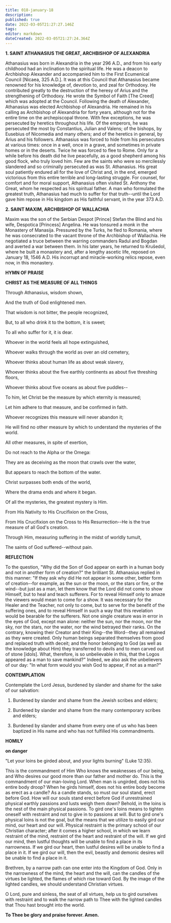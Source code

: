 ```yaml
---
title: 018-january-18
description: 
published: true
date: 2022-03-05T21:27:27.146Z
tags: 
editor: markdown
dateCreated: 2022-03-05T21:27:24.364Z
---
```


**1. SAINT ATHANASIUS THE GREAT, ARCHBISHOP OF ALEXANDRIA**

Athanasius was born in Alexandria in the year 296 A.D., and from his early childhood had an inclination to the spiritual life. He was a deacon to Archbishop Alexander and accompanied him to the First Ecumenical Council [Nicaea, 325 A.D.]. It was at this Council that Athanasius became renowned for his knowledge of, devotion to, and zeal for Orthodoxy. He contributed greatly to the destruction of the heresy of Arius and the strengthening of Orthodoxy. He wrote the Symbol of Faith [The Creed] which was adopted at the Council. Following the death of Alexander, Athanasius was elected Archbishop of Alexandria. He remained in his calling as Archbishop of Alexandria for forty years, although not for the entire time on the archepiscopal throne. With few exceptions, he was persecuted by heretics throughout his life. Of the emperors, he was persecuted the most by Constantius, Julian and Valens; of the bishops, by Eusebius of Nicomedia and many others; and of the heretics in general, by Arius and his followers. Athanasius was forced to hide from his persecutors at various times: once in a well, once in a grave, and sometimes in private homes or in the deserts. Twice he was forced to flee to Rome. Only for a while before his death did he live peacefully, as a good shepherd among his good flock, who truly loved him. Few are the saints who were so mercilessly slandered and so criminally persecuted as was St. Athanasius. His great soul patiently endured all for the love of Christ and, in the end, emerged victorious from this entire terrible and long-lasting struggle. For counsel, for comfort and for moral support, Athanasius often visited St. Anthony the Great, whom he respected as his spiritual father. A man who formulated the greatest truth, Athanasius had much to suffer for that truth--until the Lord gave him repose in His kingdom as His faithful servant, in the year 373 A.D.

**2. SAINT MAXIM, ARCHBISHOP OF WALLACHIA**

Maxim was the son of the Serbian Despot [Prince] Stefan the Blind and his wife, Despotica [Princess] Angelina. He was tonsured a monk in the Monastery of Manasija. Pressured by the Turks, he fled to Romania, where he was consecrated to the vacant throne of the Archbishop of Wallachia. He negotiated a truce between the warring commanders Radul and Bogdan and averted a war between them. In his later years, he returned to Krušedol, where he built a monastery and, after a lengthy ascetic life, reposed on January 18, 1546 A.D. His incorrupt and miracle-working relics repose, even now, in this monastery.




**HYMN OF PRAISE**

**CHRIST AS THE MEASURE OF ALL THINGS**

Through Athanasius, wisdom shown,

And the truth of God enlightened men.

That wisdom is not bitter, the people recognized,

But, to all who drink it to the bottom, it is sweet;

To all who suffer for it, it is dear.

Whoever in the world feels all hope extinguished,

Whoever walks through the world as over an old cemetery,

Whoever thinks about human life as about weak slavery,

Whoever thinks about the five earthly continents as about five threshing floors,

Whoever thinks about five oceans as about five puddles--

To him, let Christ be the measure by which eternity is measured;

Let him adhere to that measure, and be confirmed in faith.

Whoever recognizes this measure will never abandon it;

He will find no other measure by which to understand the mysteries of the world.

All other measures, in spite of exertion,

Do not reach to the Alpha or the Omega:

They are as deceiving as the moon that crawls over the water,

But appears to reach the bottom of the water.

Christ surpasses both ends of the world,

Where the drama ends and where it began.

Of all the mysteries, the greatest mystery is Him.

From His Nativity to His Crucifixion on the Cross,

From His Crucifixion on the Cross to His Resurrection--He is the 
true measure of all God's creation.

Through Him, measuring suffering in the midst of worldly tumult,

The saints of God suffered--without pain.


**REFLECTION**

To the question, "Why did the Son of God appear on earth in a human body and not in another form of creation?" the brilliant St. Athanasius replied in this manner: "If they ask why did He not appear in some other, better form of creation--for example, as the sun or the moon, or the stars or fire, or the wind--but just as a man, let them know that the Lord did not come to show Himself, but to heal and teach sufferers. For to reveal Himself only to amaze the viewers would mean to come for a show. It was necessary for the Healer and the Teacher, not only to come, but to serve for the benefit of the suffering ones, and to reveal Himself in such a way that this revelation would be bearable for the sufferers. Not one single creature was in error in the eyes of God, except man alone: neither the sun, nor the moon, nor the sky, nor the stars, nor the water, nor the wind betrayed their ranks. On the contrary, knowing their Creator and their King--the Word--they all remained as they were created. Only human beings separated themselves from good and replaced truth with deceit; and the honor belonging to God (as well as the knowledge about Him) they transferred to devils and to men carved out of stone [idols]. What, therefore, is so unbelievable in this, that the Logos appeared as a man to save mankind?" Indeed, we also ask the unbelievers of our day: "In what form would you wish God to appear, if not as a man?"

**CONTEMPLATION**

Contemplate the Lord Jesus, burdened by slander and shame for the sake of our salvation:

1.  Burdened by slander and shame from the Jewish scribes and elders;

1.  Burdened by slander and shame from the many contemporary scribes and elders;

1.  Burdened by slander and shame from every one of us who has been baptized in His name and who has not fulfilled His commandments.

**HOMILY**

**on danger**

"Let your loins be girded about, and your lights burning" (Luke 12:35).

This is the commandment of Him Who knows the weaknesses of our being, and Who desires our good more than our father and mother do. This is the commandment of our man-loving Lord. When man is ungirded, does not his entire body droop? When he girds himself, does not his entire body become as erect as a candle? As a candle stands, so must our soul stand, erect before God. How will our souls stand erect before God if unrestrained physical earthly passions and lusts weigh them down? Behold, in the loins is the nest of the main physical passions. To gird one's loins means to tighten oneself with restraint and not to give in to passions at will. But to gird one's physical loins is not the goal, but the means that we utilize to easily gird our mind, our heart and our will. Physical restraint is the primary school of our Christian character; after it comes a higher school, in which we learn restraint of the mind, restraint of the heart and restraint of the will. If we gird our mind, then lustful thoughts will be unable to find a place in its narrowness. If we gird our heart, then lustful desires will be unable to find a place in it. If we gird our will, then the evil, beastly and demonic desires will be unable to find a place in it.

Brethren, by a narrow path can one enter into the Kingdom of God. Only in the narrowness of the mind, the heart and the will, can the candles of the virtues be lighted, the flames of which rise toward God. By the image of the lighted candles, we should understand Christian virtues.

O Lord, pure and sinless, the seat of all virtues, help us to gird ourselves with restraint and to walk the narrow path to Thee with the lighted candles that Thou hast brought into the world.

**To Thee be glory and praise forever. Amen.**

 
